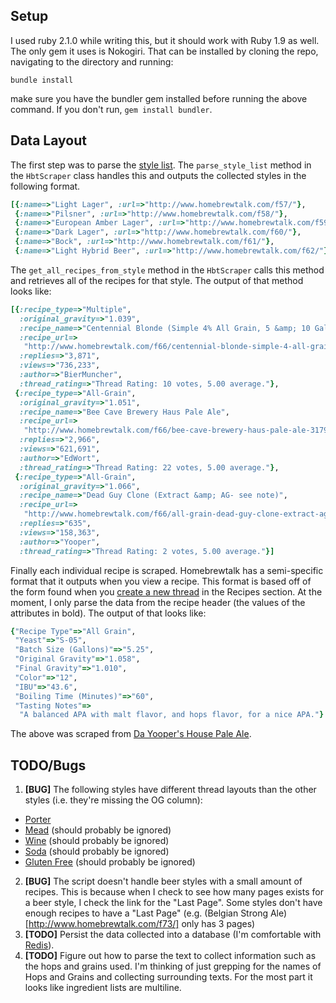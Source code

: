 ## Setup

I used ruby 2.1.0 while writing this, but it should work with Ruby 1.9 as well. The only gem it uses is Nokogiri. That can be installed by cloning the repo, navigating to the directory and running:

`bundle install`

make sure you have the bundler gem installed before running the above command. If you don't run, `gem install bundler`.

## Data Layout

The first step was to parse the [style list](http://www.homebrewtalk.com/f82/). The `parse_style_list` method in the `HbtScraper` class handles this and outputs the collected styles in the following format.

```ruby
[{:name=>"Light Lager", :url=>"http://www.homebrewtalk.com/f57/"},
 {:name=>"Pilsner", :url=>"http://www.homebrewtalk.com/f58/"},
 {:name=>"European Amber Lager", :url=>"http://www.homebrewtalk.com/f59/"},
 {:name=>"Dark Lager", :url=>"http://www.homebrewtalk.com/f60/"},
 {:name=>"Bock", :url=>"http://www.homebrewtalk.com/f61/"},
 {:name=>"Light Hybrid Beer", :url=>"http://www.homebrewtalk.com/f62/"}]
```

The `get_all_recipes_from_style` method in the `HbtScraper` calls this method and retrieves all of the recipes for that style. The output of that method looks like:

```ruby
[{:recipe_type=>"Multiple",
  :original_gravity=>"1.039",
  :recipe_name=>"Centennial Blonde (Simple 4% All Grain, 5 &amp; 10 Gall)",
  :recipe_url=>
   "http://www.homebrewtalk.com/f66/centennial-blonde-simple-4-all-grain-5-10-gall-42841/",
  :replies=>"3,871",
  :views=>"736,233",
  :author=>"BierMuncher",
  :thread_rating=>"Thread Rating: 10 votes, 5.00 average."},
 {:recipe_type=>"All-Grain",
  :original_gravity=>"1.051",
  :recipe_name=>"Bee Cave Brewery Haus Pale Ale",
  :recipe_url=>
   "http://www.homebrewtalk.com/f66/bee-cave-brewery-haus-pale-ale-31793/",
  :replies=>"2,966",
  :views=>"621,691",
  :author=>"EdWort",
  :thread_rating=>"Thread Rating: 22 votes, 5.00 average."},
 {:recipe_type=>"All-Grain",
  :original_gravity=>"1.066",
  :recipe_name=>"Dead Guy Clone (Extract &amp; AG- see note)",
  :recipe_url=>
   "http://www.homebrewtalk.com/f66/all-grain-dead-guy-clone-extract-ag-see-note-25902/",
  :replies=>"635",
  :views=>"158,363",
  :author=>"Yooper",
  :thread_rating=>"Thread Rating: 2 votes, 5.00 average."}]
```

Finally each individual recipe is scraped. Homebrewtalk has a semi-specific format that it outputs when you view a recipe. This format is based off of the form found when you [create a new thread](http://www.homebrewtalk.com/newthread.php?do=newthread&f=66) in the Recipes section. At the moment, I only parse the data from the recipe header (the values of the attributes in bold). The output of that looks like:

```ruby
{"Recipe Type"=>"All Grain",
 "Yeast"=>"S-05",
 "Batch Size (Gallons)"=>"5.25",
 "Original Gravity"=>"1.058",
 "Final Gravity"=>"1.010",
 "Color"=>"12",
 "IBU"=>"43.6",
 "Boiling Time (Minutes)"=>"60",
 "Tasting Notes"=>
  "A balanced APA with malt flavor, and hops flavor, for a nice APA."}
```

The above was scraped from [Da Yooper's House Pale Ale](http://www.homebrewtalk.com/f66/da-yoopers-house-pale-ale-100304/).

## TODO/Bugs

1. **[BUG]** The following styles have different thread layouts than the other styles (i.e. they're missing the OG column):
  - [Porter](http://www.homebrewtalk.com/f126/)
  - [Mead](http://www.homebrewtalk.com/f80/) (should probably be ignored)
  - [Wine](http://www.homebrewtalk.com/f79/) (should probably be ignored)
  - [Soda](http://www.homebrewtalk.com/f171/) (should probably be ignored)
  - [Gluten Free](http://www.homebrewtalk.com/f240/) (should probably be ignored)
2. **[BUG]** The script doesn't handle beer styles with a small amount of recipes. This is because when I check to see how many pages exists for a beer style, I check the link for the "Last Page". Some styles don't have enough recipes to have a "Last Page" (e.g. (Belgian Strong Ale)[http://www.homebrewtalk.com/f73/] only has 3 pages)
3. **[TODO]** Persist the data collected into a database (I'm comfortable with [Redis](http://redis.io/)). 
4. **[TODO]** Figure out how to parse the text to collect information such as the hops and grains used. I'm thinking of just grepping for the names of Hops and Grains and collecting surrounding texts. For the most part it looks like ingredient lists are multiline.
